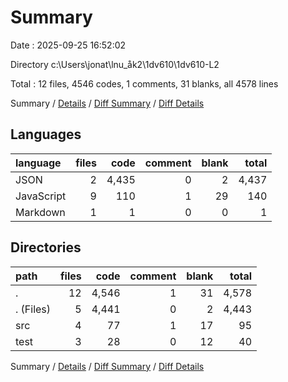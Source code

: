 # Summary

Date : 2025-09-25 16:52:02

Directory c:\\Users\\jonat\\lnu_åk2\\1dv610\\1dv610-L2

Total : 12 files,  4546 codes, 1 comments, 31 blanks, all 4578 lines

Summary / [Details](details.md) / [Diff Summary](diff.md) / [Diff Details](diff-details.md)

## Languages
| language | files | code | comment | blank | total |
| :--- | ---: | ---: | ---: | ---: | ---: |
| JSON | 2 | 4,435 | 0 | 2 | 4,437 |
| JavaScript | 9 | 110 | 1 | 29 | 140 |
| Markdown | 1 | 1 | 0 | 0 | 1 |

## Directories
| path | files | code | comment | blank | total |
| :--- | ---: | ---: | ---: | ---: | ---: |
| . | 12 | 4,546 | 1 | 31 | 4,578 |
| . (Files) | 5 | 4,441 | 0 | 2 | 4,443 |
| src | 4 | 77 | 1 | 17 | 95 |
| test | 3 | 28 | 0 | 12 | 40 |

Summary / [Details](details.md) / [Diff Summary](diff.md) / [Diff Details](diff-details.md)